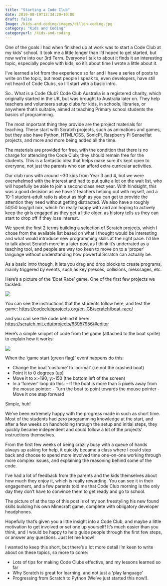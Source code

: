 ```yaml
---
title: "Starting a Code Club"
date: 2019-08-19T12:34:20+10:00
draft: false
Image: /kids-and-coding/images/dillon-coding.jpg
category: "Kids and Coding"
categoryurl: /kids-and-coding
---
```


One of the goals I had when finished up at work was to start a Code Club at my kids’ school. It took me a little longer than I’d hoped to get started, but now we’re into our 3rd Term. Everyone I talk to about it finds it an interesting topic, especially people with kids, so it’s about time I wrote a little about it.

I’ve learned a lot from the experience so far and I have a series of posts to write on the topic, but most people I speak to, even developers, have still not heard of Code Clubs, so I’ll start with a basic intro.

So.. What is a Code Club? Code Club Australia is a registered charity, which originally started in the UK, but was brought to Australia later on. They help teachers and volunteers setup clubs for kids, in schools, libraries, or anywhere that’s suitable, aimed at teaching Primary school students the basics of programming.

The most important thing they provide are the project materials for teaching. These start with Scratch projects, such as animations and games, but they also have Python, HTML/CSS, SonicPi, Raspberry Pi SenseHat projects, and more and more being added all the time.

The materials are provided for free, with the condition that there is no charge for attending the Code Club; they should remain free for the students. This is a fantastic idea that helps make sure it’s kept open to everyone, not just the parents who can afford extra curricular activities.

Our club runs with around ~30 kids from Year 3 and 4, but we were overwhelmed with the interest and had to put quite a lot on the wait list, who will hopefully be able to join a second class next year. With hindsight, this was a good decision as we have 2 teachers helping out with myself, and a 10-1 student-adult ratio is about as high as you can get to provide the attention they need without getting distracted. We also have a roughly 50/50 boy/girl mix, which I’m really happy with and am hoping to actively keep the girls engaged as they get a little older, as history tells us they can start to drop off if they lose interest.

We spent the first 2 terms building a selection of Scratch projects, which I chose from the available list based on what I thought would be interesting and what would introduce new programming skills at the right pace. I’d like to talk about Scratch more in a later post as I think it’s underrated as a teaching tool, and people are way too keen to move on to a ‘proper’ language without understanding how powerful Scratch can actually be.

As a basic intro though, it lets you drag and drop blocks to create programs, mainly triggered by events, such as key presses, collisions, messsages, etc.

Here’s a picture of the ‘Boat Race’ game. One of the first few projects we tackled:

![](/kids-and-coding/images/boat-race.png)

You can see the instructions that the students follow here, and test the game: https://codeclubprojects.org/en-GB/scratch/boat-race/

and you can see the code behind it here: https://scratch.mit.edu/projects/63957956/#editor

Here’s a simple snippet of code from the game (attached to the boat sprite) to explain how it works:

![](/kids-and-coding/images/boat-race-code.png)

When the ‘game start (green flag)’ event happens do this:

- Change the boat ‘costume’ to ‘normal’ (i.e not the crashed boat)
- Point it to 0 degrees (up)
- Move it to x:-190, y:-150 (the bottom left of the screen)
- In a ‘forever’ loop do this: - If the boat is more than 5 pixels away from the mouse pointer: - Turn the boat to point towards the mouse pointer - Move it one step forward

Simple, huh!

We’ve been extremely happy with the progress made in such as short time. Most of the students had zero programming knowledge at the start, and after a few weeks on handholding through the setup and initial steps, they quickly became independent and could follow a lot of the projects’ instructions themselves.

From the first few weeks of being crazily busy with a queue of hands always up asking for help, it quickly became a class where I could step back and choose to spend more involved time one-on-one working through more complex issues, and explaining the reasoning behind some of the code.

I’ve had a lot of feedback from the parents and the kids themselves about how much they enjoy it, which is really rewarding. You can see it in their engagement, and a few parents told me that Code Club morning is the only day they don’t have to convince them to get ready and go to school.

The picture of at the top of this post is of my son freestyling his new found skills building his own Minecraft game, complete with obligatory developer headphones.

Hopefully that’s given you a little insight into a Code Club, and maybe a little motivation to get involved or set one up yourself! It’s much easier than you think, and I would be happy to help guide people through the first few steps, or answer any questions. Just let me know!

I wanted to keep this short, but there’s a lot more detail I’m keen to write about on these topics, so more to come:

- Lots of tips for making Code Clubs effective, and my lessons learned so far
- Why Scratch is great for learning, and not just a ‘play language’
- Progressing from Scratch to Python (We’ve just started this now!).